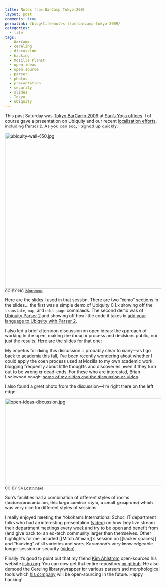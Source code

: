 ```yaml
---
title: Notes from BarCamp Tokyo 2009
layout: post
comments: true
permalink: /blog/life/notes-from-barcamp-tokyo-2009/
categories:
  - life
tags:
  - BarCamp
  - cereling
  - discussion
  - hacking
  - Mozilla Planet
  - open ideas
  - open source
  - parser
  - photos
  - presentation
  - security
  - slides
  - Tokyo
  - ubiquity
---
```

This past Saturday was [Tokyo BarCamp 2009][1] at [Sun&#8217;s Yoga offices][2]. I of course gave a presentation on Ubiquity and our recent [localization efforts][3], including [Parser 2][4]. As you can see, I signed up quickly:

<img src="http://mitcho.com/blog/wp-content/uploads/2009/05/ubiquity-wall-650.jpg" alt="ubiquity-wall-650.jpg" border="0" width="650" height="504" />  
<small>CC-BY-NC <a href='http://www.flickr.com/photos/sfj/3535231830/'>iMorpheus</a></small>

Here are the slides I used in that session. There are two &#8220;demo&#8221; sections in the slides&#8230; the first was a simple demo of Ubiquity 0.1.x showing off the `translate`, `map`, and `edit-page` commands. The second demo was of [Ubiquity Parser 2][5] and showing off how little code it takes to [add your language to Ubiquity with Parser 2][6].



<!--more-->

I also led a brief afternoon discussion on open ideas: the approach of working in the open, making the thought process and decisions public, not just the results. Here are the slides for that one:



My impetus for doing this discussion is probably clear to many—as I go back to [academia][7] this fall, I&#8217;ve been recently wondering about whether I could apply the open process used at Mozilla to my own academic work, blogging frequently about little thoughts and discoveries, even if they turn out to be wrong or dead-ends. For those who are interested, Brian Lockwood caught [some of my slides and the discussion on video][8].

I also found a great photo from the discussion—I&#8217;m right there on the left edge.

<img src="http://mitcho.com/blog/wp-content/uploads/2009/05/open-ideas-discussion.jpg" alt="open-ideas-discussion.jpg" border="0" width="650" height="283" />  
<small>CC-BY-SA <a href='http://www.flickr.com/photos/lostininaka/3535388674/'>LostInInaka</a></small>

Sun&#8217;s facilities had a combination of different styles of rooms (lecture/presentation, this large seminar-style, a small-group one) which was very nice for different styles of sessions.

I really enjoyed meeting the Yokohama International School IT department folks who had an interesting presentation ([video][9]) on how they live stream their department meetings every week and try to be open and benefit from (and give back to) an ed-tech community larger than themselves. Other highlights for me included [[Mitch Altman]]&#8217;s session on [[hacker spaces]] and &#8220;hacking&#8221; of all varieties and sorts, Karamoon&#8217;s very knowledgeable longer session on security ([video][10]).

Finally it&#8217;s good to point out that my friend [Kim Ahlström][11] open-sourced his website [jisho.org][12]. You can now get that entire repository [on github][13]. He also demoed the Cereling library/wrapper for various parsers and morphological tools which [his company][14] will be open-sourcing in the future. Happy hacking!

 [1]: http://barcamp.org/BarCamp-Tokyo2009
 [2]: http://blogs.sun.com/jimgris/page/yoga
 [3]: https://wiki.mozilla.org/Labs/Ubiquity/i18n
 [4]: https://wiki.mozilla.org/Labs/Ubiquity/Parser_2
 [5]: http://vimeo.com/4307110
 [6]: http://mitcho.com/blog/how-to/adding-your-language-to-ubiquity-parser-2/
 [7]: http://web.mit.edu/linguistics/
 [8]: http://vimeo.com/4686609
 [9]: http://vimeo.com/4683315
 [10]: http://vimeo.com/4683437
 [11]: http://twitter.com/kimtaro
 [12]: http://jisho.org
 [13]: http://github.com/Kimtaro/jisho.org/tree/master
 [14]: http://smart.fm/